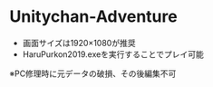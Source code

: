 # Unitychan-Adventure

* 画面サイズは1920×1080が推奨
* HaruPurkon2019.exeを実行することでプレイ可能　　

※PC修理時に元データの破損、その後編集不可
